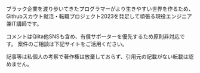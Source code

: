 ブラック企業を渡り歩いてきたプログラマーがより生きやすい世界を作るため、Githubスカウト就活・転職プロジェクト2023を発足して頑張る現役エンジニア兼IT講師です。

コメントはQiita他SNSも含め、有償サポーターを優先するため原則非対応です。
案件のご相談は下記サイトをご活用ください。

記事等は私個人の考察で著作権は放棄しておらず、引用元の記載がない転載は認めません。